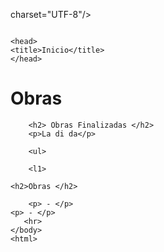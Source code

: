 <!DOCTYPE html>

<meta> charset="UTF-8"/>

<img scr="![flor](https://github.com/ashnotshy1/Nanami/assets/143530775/a014c49b-0d0b-4e2c-9203-6c9bfaecb1a4)
"/>

    <head>
    <title>Inicio</title>
    </head>
        
<Body>
    <h1>Obras</h1>
        <p> </p>
    
        <h2> Obras Finalizadas </h2>
        <p>La di da</p>

        <ul>

        <l1> 

    <h2>Obras </h2>
        
        <p> - </p>
    <p> - </p>
       <hr>
    </body>
    <html>
